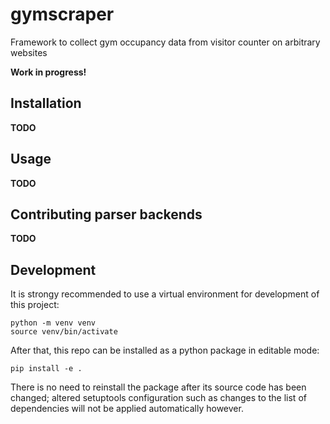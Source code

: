 # gymscraper
Framework to collect gym occupancy data from visitor counter on arbitrary websites

**Work in progress!**

## Installation
**TODO**

## Usage
**TODO**

## Contributing parser backends
**TODO**

## Development
It is strongy recommended to use a virtual environment for development of this project:

    python -m venv venv
    source venv/bin/activate

After that, this repo can be installed as a python package in editable mode:

    pip install -e .

There is no need to reinstall the package after its source code has been changed;
altered setuptools configuration such as changes to the list of dependencies will not be applied automatically however.
